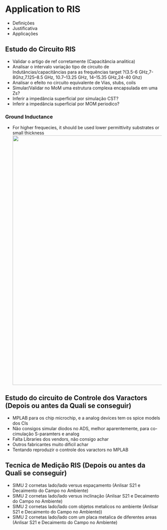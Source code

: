 # Application to RIS

- Definições
- Justificativa
- Applicações

## Estudo do Circuito RIS

- Validar o artigo de ref corretamente (Capacitância analitica)
- Analisar o intervalo variação tipo de circuito de Indutâncias/capacitâncias para as frequências target ?(3.5-6 GHz,7-8Ghz,7.125–8.5 GHz, 10.7–13.25 GHz, 14–15.35 GHz,24-40 Ghz)
- Analisar o efeito no circuito equivalente de Vias, stubs, coils
- Simular/Validar no MoM uma estrutura complexa encapsulada em uma Zs?
- Inferir a impedância superficial por simulação CST?
- Inferir a impedância superficial por MOM periodico?

### Ground Inductance
 - For higher frequecies, it should be used lower permittivity substrates or small thickness
<img src="https://external-content.duckduckgo.com/iu/?u=http%3A%2F%2Fdrive.google.com/uc?id=1DjFYlnoSSf-5_zBDVuR8ienuzwkZxpsY" 
    style="width: 800px;  height: 1000 px;display: block;margin-left: auto;margin-right: auto;"  />


## Estudo do circuito de Controle dos Varactors (Depois ou antes da Quali se conseguir)

- MPLAB para os chip microchip, e a analog devices tem os spice models dos CIs
- Não consigos simular diodos no ADS, melhor aparentemente, para co-cimulação S-paramters e analog
- Falta Libraries dos vendors, não consigo achar
- Outros fabricantes muito dificil achar
- Tentando reproduzir o controle dos varactors no MPLAB

## Tecnica de Medição RIS (Depois ou antes da Quali se conseguir)

- SIMU 2 cornetas lado/lado versus espaçamento (Anlisar S21 e Decaimento do Campo no Ambiente) 
- SIMU 2 cornetas lado/lado versus inclinação (Anlisar S21 e Decaimento do Campo no Ambiente) 
- SIMU 2 cornetas lado/lado com objetos metalicos no ambiente (Anlisar S21 e Decaimento do Campo no Ambiente))
- SIMU 2 cornetas lado/lado com um placa metalica de diferentes areas (Anlisar S21 e Decaimento do Campo no Ambiente) 